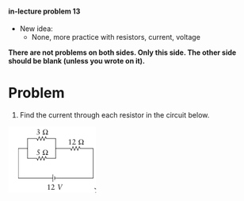 #### in-lecture problem 13

+ New idea:
    + None, more practice with resistors, current, voltage

**There are not problems on both sides. Only this side. The other side should be blank (unless you wrote on it).**

# Problem

1. Find the current through each resistor in the circuit below.

![Simple circuit](simp_circuit.png)
